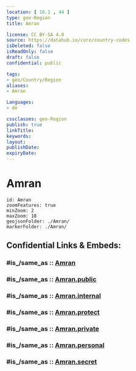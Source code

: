 ```yaml
---
location: [ 16.1 , 44 ] 
type: geo-Region
title: Amran

license: CC BY-SA 4.0
source: https://datahub.io/core/country-codes
isDeleted: false
isReadOnly: false
draft: false
confidential: public

tags:
- geo/Country/Region
aliases:
- Amran

Languages:
- de

cssclasses: geo-Region
publish: true
linkTitle: 
keywords: 
layout: 
publishDate: 
expiryDate: 
---
```


# Amran

```leaflet
id: Amran
zoomFeatures: true 
minZoom: 2 
maxZoom: 18
geojsonFolder: ./Amran/
markerFolder: ./Amran/
```


## Confidential Links & Embeds: 

### #is_/same_as :: [Amran](/_Standards/Earth/Continent/Asia/Asia~West/Yemen~Republic/governorates~Yemen/Amran.md) 

### #is_/same_as :: [Amran.public](/_public/Earth/Continent/Asia/Asia~West/Yemen~Republic/governorates~Yemen/Amran.public.md) 

### #is_/same_as :: [Amran.internal](/_internal/Earth/Continent/Asia/Asia~West/Yemen~Republic/governorates~Yemen/Amran.internal.md) 

### #is_/same_as :: [Amran.protect](/_protect/Earth/Continent/Asia/Asia~West/Yemen~Republic/governorates~Yemen/Amran.protect.md) 

### #is_/same_as :: [Amran.private](/_private/Earth/Continent/Asia/Asia~West/Yemen~Republic/governorates~Yemen/Amran.private.md) 

### #is_/same_as :: [Amran.personal](/_personal/Earth/Continent/Asia/Asia~West/Yemen~Republic/governorates~Yemen/Amran.personal.md) 

### #is_/same_as :: [Amran.secret](/_secret/Earth/Continent/Asia/Asia~West/Yemen~Republic/governorates~Yemen/Amran.secret.md)

